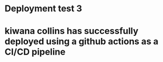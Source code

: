 # Deployment test 3
# kiwana collins has successfully deployed using a github actions as a CI/CD pipeline



